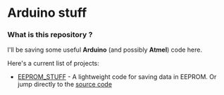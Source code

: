 # Arduino stuff

### What is this repository ?

I'll be saving some useful __Arduino__ (and possibly __Atmel__) code here.

Here's a current list of projects:
* [EEPROM_STUFF](EEPROM) - A lightweight code for saving data in EEPROM. Or jump directly to the [source code](EEPROM/EEPROM_STUFF/EEPROM_STUFF.ino)

